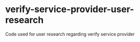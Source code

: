 # verify-service-provider-user-research
Code used for user research regarding verify service provider
